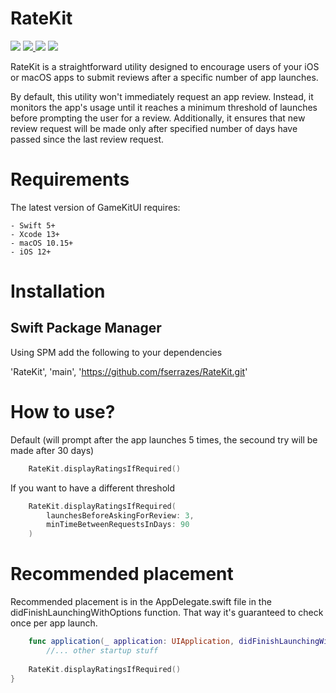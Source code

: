 # RateKit

<p>
    <img src="https://github.com/fserrazes/RateKit/actions/workflows/CI.yml/badge.svg" />
    <a href="https://github.com/apple/swift-package-manager">
      <img src="https://img.shields.io/badge/spm-compatible-brightgreen.svg?style=flat" />
    </a>
    <img src="https://img.shields.io/badge/iOS-12.0+-orange.svg" />
    <img src="https://img.shields.io/badge/macOs-10.15+-orange.svg" />
</p>

RateKit is a straightforward utility designed to encourage users of your iOS or macOS apps to submit reviews after a specific number of app launches.

By default, this utility won't immediately request an app review. Instead, it monitors the app's usage until it reaches a minimum threshold of launches before prompting the user for a review. Additionally, it ensures that new review request will be made only after specified number of days have passed since the last review request.

# Requirements

The latest version of GameKitUI requires:

    - Swift 5+
    - Xcode 13+
    - macOS 10.15+
    - iOS 12+

# Installation

## Swift Package Manager

Using SPM add the following to your dependencies

'RateKit', 'main', 'https://github.com/fserrazes/RateKit.git'

# How to use? 

Default (will prompt after the app launches 5 times, the secound try will be made after 30 days)

```swift
    RateKit.displayRatingsIfRequired()
```

If you want to have a different threshold

```swift
    RateKit.displayRatingsIfRequired(
        launchesBeforeAskingForReview: 3,
        minTimeBetweenRequestsInDays: 90
    )
```

# Recommended placement

Recommended placement is in the AppDelegate.swift file in the didFinishLaunchingWithOptions function. That way it's guaranteed to check once per app launch.

```swift
    func application(_ application: UIApplication, didFinishLaunchingWithOptions launchOptions: [UIApplication.LaunchOptionsKey: Any]?) -> Bool {
        //... other startup stuff
        
    RateKit.displayRatingsIfRequired()
}
```

